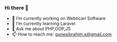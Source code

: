 ### Hi there 👋
- 🔭 I’m currently working on Webticari Software
- 🌱 I’m currently learning Laravel
- 💬 Ask me about PHP,OOP,JS
- 📫 How to reach me: gunesibrahim.x@gmail.com
<!--
**ibrahimgunes0/ibrahimgunes0** is a ✨ _special_ ✨ repository because its `README.md` (this file) appears on your GitHub profile.

Here are some ideas to get you started:

- 🔭 I’m currently working on ...
- 🌱 I’m currently learning ...
- 👯 I’m looking to collaborate on ...
- 🤔 I’m looking for help with ...
- 💬 Ask me about ...
- 📫 How to reach me: ...
- 😄 Pronouns: ...
- ⚡ Fun fact: ...
-->
